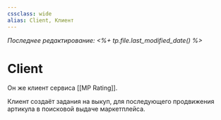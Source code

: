 ```yaml
---
cssclass: wide
alias: Client, Клиент
---
```


*Последнее редактирование: <%+ tp.file.last_modified_date() %>*

# Client

Он же клиент сервиса [[MP Rating]].

Клиент создаёт задания на выкуп, для последующего продвижения артикула в поисковой выдаче маркетплейса. 
